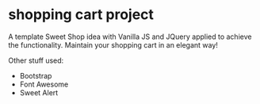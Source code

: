 # shopping cart project

A template Sweet Shop idea with Vanilla JS and JQuery applied to achieve the functionality.
Maintain your shopping cart in an elegant way!

Other stuff used:

- Bootstrap
- Font Awesome
- Sweet Alert
